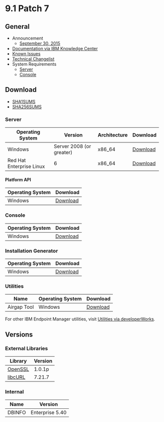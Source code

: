# 9.1 Patch 7

## General
* Announcement
	* [September 30, 2015](https://bigmail.bigfix.com/pipermail/besadmin-announcements/2015-September/002942.html)
* [Documentation via IBM Knowledge Center](https://www-01.ibm.com/support/knowledgecenter/SS63NW_9.1.0/com.ibm.tivoli.tem.doc_9.1/welcome/IEM91_landing.html)
* [Known Issues](https://www-01.ibm.com/support/docview.wss?uid=swg21667537)
* [Technical Changelist](https://support.bigfix.com/bes/changes/fullchangelist-91.txt)
* System Requirements
	* [Server](https://www-01.ibm.com/support/docview.wss?uid=swg21505691)
	* [Console](https://www-01.ibm.com/support/docview.wss?uid=swg21505693)

## Download
* [SHA1SUMS](SHA1SUMS)
* [SHA256SUMS](SHA256SUMS)

### Server
| Operating System | Version | Architecture | Download |
| ---------------- | ------- | ------------ | -------- |
| Windows | Server 2008 (or greater) | x86_64 | [Download](http://software.bigfix.com/download/bes/91/BigFix-BES-Server-9.1.1257.0.exe) |
| Red Hat Enterprise Linux | 6 | x86_64 | [Download](http://software.bigfix.com/download/bes/91/ServerInstaller_9.1.1257.0-rhe6.x86_64.tgz) |

#### Platform API
| Operating System | Download |
| ---------------- | -------- |
| Windows | [Download](http://software.bigfix.com/download/bes/91/BigFix-BES-ServerAPI-9.1.1257.0.exe) |

### Console
| Operating System | Download |
| ---------------- | -------- |
| Windows | [Download](http://software.bigfix.com/download/bes/91/BigFix-BES-Console-9.1.1257.0.exe) |

### Installation Generator
| Operating System | Download |
| ---------------- | -------- |
| Windows | [Download](http://software.bigfix.com/download/bes/91/BigFix-BES-9.1.1257.0.exe) |

### Utilities
| Name | Operating System | Download |
| ---- | ---------------- | -------- |
| Airgap Tool | Windows | [Download](http://software.bigfix.com/download/bes/91/util/BESAirgapTool9.1.1257.0.zip) |

For other IBM Endpoint Manager utilities, visit [Utilities via developerWorks](https://www.ibm.com/developerworks/community/wikis/home?lang=en#!/wiki/Tivoli%20Endpoint%20Manager/page/Utilities).

## Versions

### External Libraries
| Library | Version |
| ------- | ------- |
| [OpenSSL](https://www.openssl.org) | 1.0.1p |
| [libcURL](http://curl.haxx.se/libcurl/) | 7.21.7 |

### Internal
| Name | Version |
| ---- | ------- |
| DBINFO | Enterprise 5.40 |
